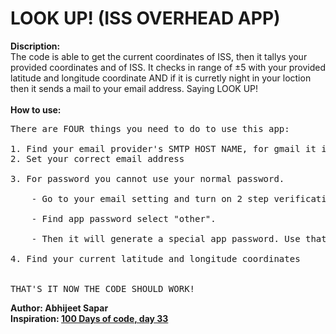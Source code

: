 # LOOK UP! (ISS OVERHEAD APP)
**Discription:**<br>
The code is able to get the current coordinates of ISS, then it tallys your provided coordinates and of ISS. It checks in range of ±5 with your provided latitude and longitude coordinate AND if it is curretly night in your loction then it sends a mail to your email address. Saying LOOK UP!<br><br>
**How to use:**<br>
<pre>
There are FOUR things you need to do to use this app:<br>
1. Find your email provider's SMTP HOST NAME, for gmail it is "smtp.gmail.com"
2. Set your correct email address<br>
3. For password you cannot use your normal password.<br>
    - Go to your email setting and turn on 2 step verification.<br>
    - Find app password select "other".<br>
    - Then it will generate a special app password. Use that.<br>
4. Find your current latitude and longitude coordinates<br>

THAT'S IT NOW THE CODE SHOULD WORK!</pre>



**Author: Abhijeet Sapar**<br>
**Inspiration: [100 Days of code, day 33](https://www.udemy.com/course/100-days-of-code/?utm_source=adwords&utm_medium=udemyads&utm_campaign=Python_v.PROF_la.EN_cc.INDIA_ti.7380_Exp&utm_content=deal4584&utm_term=_._ag_78980845866_._ad_533093955834_._kw__._de_c_._dm__._pl__._ti_dsa-774930046209_._li_9301326_._pd__._&matchtype=&gclid=CjwKCAjwgZCoBhBnEiwAz35RwgeOt35zeF-Wy2kWKqVRmaQ_sBGW1HCKCFTPtzsTXjgeGWubs0ae-xoCjf0QAvD_BwE)**
